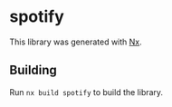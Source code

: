 # spotify

This library was generated with [Nx](https://nx.dev).

## Building

Run `nx build spotify` to build the library.
